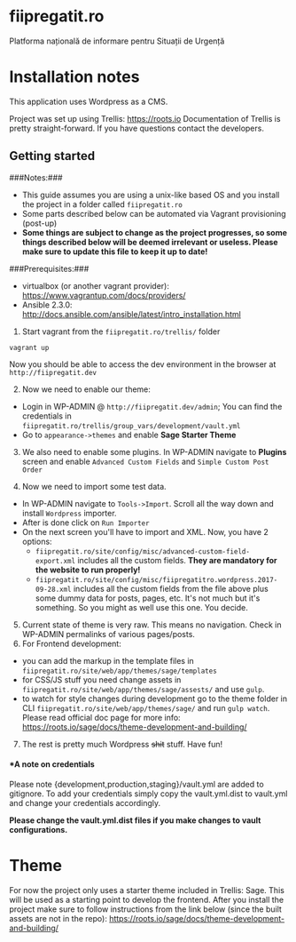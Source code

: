 # fiipregatit.ro
Platforma națională de informare pentru Situații de Urgență

# Installation notes
This application uses Wordpress as a CMS.

Project was set up using Trellis: https://roots.io
Documentation of Trellis is pretty straight-forward. If you have questions contact the developers.


## Getting started
###Notes:### 

- This guide assumes you are using a unix-like based OS and you install the project in a folder called `fiipregatit.ro`
- Some parts described below can be automated via Vagrant provisioning (post-up)
- **Some things are subject to change as the project progresses, so some things described below will be deemed irrelevant or useless. Please make sure to update this file to keep it up to date!** 

###Prerequisites:###
- virtualbox (or another vagrant provider): https://www.vagrantup.com/docs/providers/
- Ansible 2.3.0: http://docs.ansible.com/ansible/latest/intro_installation.html

1. Start vagrant from the `fiipregatit.ro/trellis/` folder

```
vagrant up
```

Now you should be able to access the dev environment in the browser at `http://fiipregatit.dev`

2. Now we need to enable our theme:
- Login in WP-ADMIN @ `http://fiipregatit.dev/admin`; You can find the credentials in 
`fiipregatit.ro/trellis/group_vars/development/vault.yml`
- Go to `appearance->themes` and enable **Sage Starter Theme**

3. We also need to enable some plugins. In WP-ADMIN navigate to **Plugins** screen and enable `Advanced Custom Fields` and `Simple Custom Post Order`

4. Now we need to import some test data. 
- In WP-ADMIN navigate to `Tools->Import`. Scroll all the way down and install `Wordpress` importer. 
- After is done click on `Run Importer`
- On the next screen you'll have to import and XML. Now, you have 2 options:
  - `fiipregatit.ro/site/config/misc/advanced-custom-field-export.xml` includes all the custom fields. **They are mandatory for the website to run properly!**
  - `fiipregatit.ro/site/config/misc/fiipregatitro.wordpress.2017-09-28.xml` includes all the custom fields from the file above plus some dummy data for posts, pages, etc. It's not much but it's something. So you might as well use this one. You decide.

5. Current state of theme is very raw. This means no navigation. Check in WP-ADMIN permalinks of various pages/posts.
6. For Frontend development:
- you can add the markup in the template files in `fiipregatit.ro/site/web/app/themes/sage/templates`
- for CSS/JS stuff you need change assets in `fiipregatit.ro/site/web/app/themes/sage/assests/` and use `gulp`.
- to watch for style changes during development go to the theme folder in CLI `fiipregatit.ro/site/web/app/themes/sage/`
 and run `gulp watch`. Please read official doc page for more info: https://roots.io/sage/docs/theme-development-and-building/
 
 7. The rest is pretty much Wordpress ~~shit~~ stuff. Have fun!

#### *A note on credentials
Please note {development,production,staging}/vault.yml are added to gitignore.
To add your credentials simply copy the vault.yml.dist to vault.yml and change your credentials accordingly.

**Please change the vault.yml.dist files if you make changes to vault configurations.**

# Theme
For now the project only uses a starter theme included in Trellis: Sage.
This will be used as a starting point to develop the frontend.
After you install the project make sure to follow instructions from the link below (since the built assets are 
not in the repo):
https://roots.io/sage/docs/theme-development-and-building/
